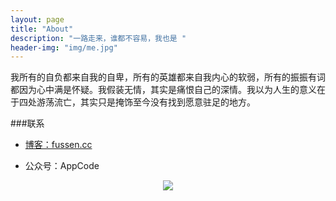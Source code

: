 ```yaml
---
layout: page
title: "About"
description: "一路走来，谁都不容易，我也是 "
header-img: "img/me.jpg"
---
```




 我所有的自负都来自我的自卑，所有的英雄都来自我内心的软弱，所有的振振有词都因为心中满是怀疑。我假装无情，其实是痛恨自己的深情。我以为人生的意义在于四处游荡流亡，其实只是掩饰至今没有找到愿意驻足的地方。



###联系

- [博客：fussen.cc](fussen.cc)


- 公众号：AppCode


<center>
    <p><img src="https://ww1.sinaimg.cn/large/006tKfTcgy1fda6q57bp8j3076076aaj.jpg" align="center"></p>
</center>






